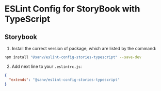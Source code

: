 # ESLint Config for StoryBook with TypeScript

## Storybook

1. Install the correct version of package, which are listed by the command:

```bash
npm install "@sanv/eslint-config-stories-typescript" --save-dev
```

2. Add next line to your `.eslintrc.js`:

```json
{
  "extends": "@sanv/eslint-config-stories-typescript"
}
```
